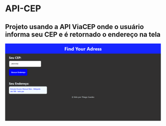 # API-CEP
## Projeto usando a API ViaCEP onde o usuário informa seu CEP e é retornado o endereço na tela

![Texto Alternativo](https://github.com/GuedesThi/API-CEP/raw/main/screencapture-127-0-0-1-5500-index-html-2023-11-15-21_53_18.png)


